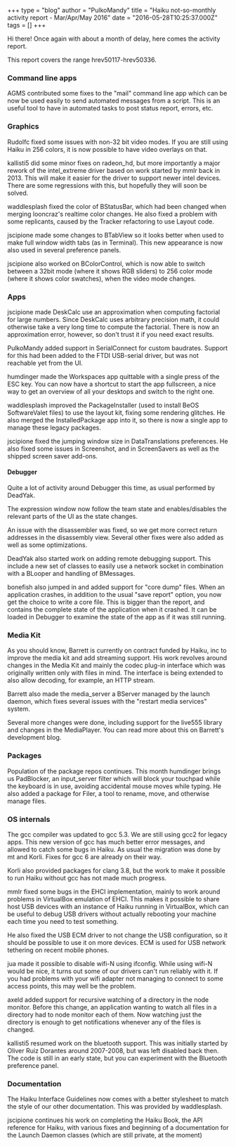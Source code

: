 +++
type = "blog"
author = "PulkoMandy"
title = "Haiku not-so-monthly activity report - Mar/Apr/May 2016"
date = "2016-05-28T10:25:37.000Z"
tags = []
+++

Hi there! Once again with about a month of delay, here comes the activity report.

This report covers the range hrev50117-hrev50336.

<h3>Command line apps</h3>
AGMS contributed some fixes to the "mail" command line app which can be now be used easily to send automated messages from a script. This is an useful tool to have in automated tasks to post status report, errors, etc.

<!--more-->

<h3>Graphics</h3>

Rudolfc fixed some issues with non-32 bit video modes. If you are still using Haiku in 256 colors, it is now possible to have video overlays on that.

kallisti5 did some minor fixes on radeon_hd, but more importantly a major rework of the intel_extreme driver based on work started by mmlr back in 2013. This will make it easier for the driver to support newer intel devices. There are some regressions with this, but hopefully they will soon be solved.

waddlesplash fixed the color of BStatusBar, which had been changed when merging looncraz's realtime color changes. He also fixed a problem with some replicants, caused by the Tracker refactoring to use Layout code.

jscipione made some changes to BTabView so it looks better when used to make full window width tabs (as in Terminal). This new appearance is now also used in several preference panels.

jscipione also worked on BColorControl, which is now able to switch between a 32bit mode (where it shows RGB sliders) to 256 color mode (where it shows color swatches), when the video mode changes.

<h3>Apps</h3>

jscipione made DeskCalc use an approximation when computing factorial for large numbers. Since DeskCalc uses arbitrary precision math, it could otherwise take a very long time to compute the factorial. There is now an approximation error, however, so don't trust it if you need exact results.

PulkoMandy added support in SerialConnect for custom baudrates. Support for this had been added to the FTDI USB-serial driver, but was not reachable yet from the UI.

humdinger made the Workspaces app quittable with a single press of the ESC key. You can now have a shortcut to start the app fullscreen, a nice way to get an overview of all your desktops and switch to the right one.

waddlesplash improved the PackageInstaller (used to install BeOS SoftwareValet files) to use the layout kit, fixing some rendering glitches. He also merged the InstalledPackage app into it, so there is now a single app to manage these legacy packages.

jscipione fixed the jumping window size in DataTranslations preferences. He also fixed some issues in Screenshot, and in ScreenSavers as well as the shipped screen saver add-ons.

<h4>Debugger</h4>

Quite a lot of activity around Debugger this time, as usual performed by DeadYak.

The expression window now follow the team state and enables/disables the relevant parts of the UI as the state changes.

An issue with the disassembler was fixed, so we get more correct return addresses in the disassembly view. Several other fixes were also added as well as some optimizations.

DeadYak also started work on adding remote debugging support. This include a new set of classes to easily use a network socket in combination with a BLooper and handling of BMessages.

bonefish also jumped in and added support for "core dump" files. When an application crashes, in addition to the usual "save report" option, you now get the choice to write a core file. This is bigger than the report, and contains the complete state of the application when it crashed. It can be loaded in Debugger to examine the state of the app as if it was still running.

<h3>Media Kit</h3>

As you should know, Barrett is currently on contract funded by Haiku, inc to improve the media kit and add streaming support. His work revolves around changes in the Media Kit and mainly the codec plug-in interface which was originally written only with files in mind. The interface is being extended to also allow decoding, for example, an HTTP stream.

Barrett also made the media_server a BServer managed by the launch daemon, which fixes several issues with the "restart media services" system.

Several more changes were done, including support for the live555 library and changes in the MediaPlayer. You can read more about this on Barrett's development blog.

<h3>Packages</h3>

Population of the package repos continues. This month humdinger brings us PadBlocker, an input_server filter which will block your touchpad while the keyboard is in use, avoiding accidental mouse moves while typing. He also added a package for Filer, a tool to rename, move, and otherwise manage files.

<h3>OS internals</h3>

The gcc compiler was updated to gcc 5.3. We are still using gcc2 for legacy apps. This new version of gcc has much better error messages, and allowed to catch some bugs in Haiku. As usual the migration was done by mt and Korli. Fixes for gcc 6 are already on their way.

Korli also provided packages for clang 3.8, but the work to make it possible to run Haiku without gcc has not made much progress.

mmlr fixed some bugs in the EHCI implementation, mainly to work around problems in VirtualBox emulation of EHCI. This makes it possible to share host USB devices with an instance of Haiku running in VirtualBox, which can be useful to debug USB drivers without actually rebooting your machine each time you need to test something.

He also fixed the USB ECM driver to not change the USB configuration, so it should be possible to use it on more devices. ECM is used for USB network tethering on recent mobile phones.

jua made it possible to disable wifi-N using ifconfig. While using wifi-N would be nice, it turns out some of our drivers can't run reliably with it. If you had problems with your wifi adapter not managing to connect to some access points, this may well be the problem.

axeld added support for recursive watching of a directory in the node monitor. Before this change, an application wanting to watch all files in a directory had to node monitor each of them. Now watching just the directory is enough to get notifications whenever any of the files is changed.

kallisti5 resumed work on the bluetooth support. This was initially started by Oliver Ruiz Dorantes around 2007-2008, but was left disabled back then. The code is still in an early state, but you can experiment with the Bluetooth preference panel.

<h3>Documentation</h3>

The Haiku Interface Guidelines now comes with a better stylesheet to match the style of our other documentation. This was provided by waddlesplash.

jscipione continues his work on completing the Haiku Book, the API reference for Haiku, with various fixes and beginning of a documentation for the Launch Daemon classes (which are still private, at the moment)